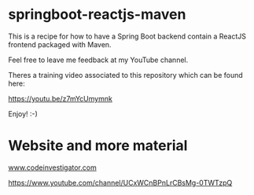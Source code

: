 # springboot-reactjs-maven
This is a recipe for how to have a Spring Boot backend contain a ReactJS frontend packaged with Maven.

Feel free to leave me feedback at my YouTube channel.

Theres a training video associated to this repository which can be found here:

https://youtu.be/z7mYcUmymnk

Enjoy! :-)

# Website and more material
www.codeinvestigator.com

https://www.youtube.com/channel/UCxWCnBPnLrCBsMg-0TWTzpQ
